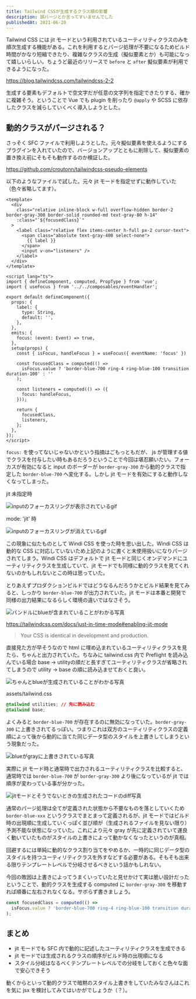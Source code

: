 ```yaml
---
title: Tailwind CSSが生成するクラス順の影響
description: 誤パージとか言ってすいませんでした
publishedAt: 2021-06-20
---
```


Tailwind CSS には jit モードという利用されているユーティリティクラスのみを順次生成する機能がある。これを利用するとパージ処理が不要になるためビルド時間がかなり短縮できたり、複雑なクラスの生成（擬似要素とか）も可能になって嬉しいらしい。ちょうど最近のリリースで `before` と `after` 擬似要素が利用できるようになった。

https://blog.tailwindcss.com/tailwindcss-2-2

生成する要素もデフォルトで空文字だが任意の文字列を指定できたりする、確かに複雑そう。ということで Vue でも plugin を削ったり `@apply` や SCSS に依存したクラスを減らしていくべく導入しようとした。

## 動的クラスがパージされる？

さっそく SFC ファイルで利用しようとした。元々擬似要素を使えるようにするプラグインを入れていたので、バージョンアップとともに削除して、擬似要素の置き換え前にそもそも動作するのか検証した。

https://github.com/croutonn/tailwindcss-pseudo-elements

以下のようなファイルで試した。元々 jit モードを指定せずに動作していた（色々省略してます）。

```vue
<template>
  <div
    class="relative inline-block w-full overflow-hidden border-2 border-gray-300 border-solid rounded-md text-gray-80 h-14"
    :class="`${focusedClass}`"
  >
    <label class="relative flex items-center h-full px-2 cursor-text">
      <span class="absolute text-gray-400 select-none">
        {{ label }}
      </span>
      <input v-on="listeners" />
    </label>
  </div>
</template>

<script lang="ts">
import { defineComponent, computed, PropType } from 'vue';
import { useFocus } from '../../composables/eventHandler';

export default defineComponent({
  props: {
    label: {
      type: String,
      default: '',
    },
  },
  emits: {
    focus: (event: Event) => true,
  },
  setup(props) {
    const { isFocus, handleFocus } = useFocus({ eventName: 'focus' })

    const focusedClass = computed(() =>
      isFocus.value ? 'border-blue-700 ring-4 ring-blue-100 transition duration-100' : ''
    );

    const listeners = computed(() => ({
      focus: handleFocus,
    }));

    return {
      focusedClass,
      listeners,
    };
  },
});
</script>
```

`focus:` を使ってないじゃないかという指摘はごもっともだが、 js が管理する値でクラスを付与したい時もあるだろうということで今回は堪忍願いたい。フォーカスが有効になると input のボーダーが `border-gray-300` から動的クラスで指定した `border-blue-700` へ変化する。しかし jit モードを有効にすると動作しなくなってしまった。

jit 未指定時

![inputのフォーカスリングが表示されているgif](https://i.gyazo.com/f058df9498a799101f419c03dceb5570.gif)

mode: 'jit' 時

![inputのフォーカスリングが消えているgif](https://i.gyazo.com/748f271139f6c8de53a4f498afde8e7b.gif)

この現象に似たものとして Windi CSS を使った時を思い出した。Windi CSS は動的な CSS に対応していないため上記のように書くと未使用扱いになりパージされてしまう。Windi CSS はデフォルトで jit モードと同じくオンデマンドにユーティリティクラスを生成していて、jit モードでも同様に動的クラスを見てくれないのかもしれないとこの時は思っていた。

とりあえずプロダクションビルドではどうなるんだろうかとビルド結果を見てみると、しっかり `border-blue-700` が出力されていた。jit モードは本番と開発で同様の出力結果になるらしく環境の違いではなさそう。

![バンドルにblueが含まれていることがわかる写真](https://i.gyazo.com/762247745feefc0880e8fdab6a055b11.png)

https://tailwindcss.com/docs/just-in-time-mode#enabling-jit-mode

>Your CSS is identical in development and production.

直接見た方が早そうなので html に埋め込まれているユーティリティクラスを見たら、ちゃんと出力されていた。ちなみに tailwind.css 内で Preflight を読み込んでいる場合 base → utilityの順だと長すぎてユーティリティクラスが省略されてしまうので utility → base の順に読み込ませておくと良い。

![ちゃんとblueが生成されていることがわかる写真](https://i.gyazo.com/5be38c1f01854c75137fd4129c064da7.png)

assets/tailwind.css

```css
@tailwind utilities; // 先に読み込む
@tailwind base;
```

よくみると `border-blue-700` が存在するのに無効になっていた。`border-gray-300` に上書きされてるっぽい。つまりこれは双方のユーティリティクラスの定義順によって後から動的に当てた同じデータ型のスタイルを上書きしてしまうという現象だった。

![blueがgrayに上書きされている写真](https://i.gyazo.com/d958a7d1d5e33ccf7ace593622cd671a.png)

実際に jit モード時と通常時で出力されるユーティリティクラスを比較すると、通常時では `border-blue-700` が `border-gray-300` より後になっているが jit では順序が変わっている事が分かった。

![jitモードとそうでないときの生成されたコードのdiff写真](https://i.gyazo.com/8bac8b6796a9cc6cb7ac268e386a5490.png)

通常のパージ処理は全てが定義された状態から不要なものを落としていくため `border-blue-xxx` というクラスでまとまって定義されるが、jit モードではビルド時の出現順に生成していくっぽく並び順が（生成されるファイルを見ない限り）予測不能な状態になっていた。これにより元々 gray が先に定義されていて運良く動いていたものがスタイルの上書きによって動かなくなったというのが真相。

回避するには単純に動的なクラス割り当てをやめるか、一時的に同じデータ型のスタイルを持つユーティリティクラスを外すなどする必要がある。そもそも出来る限りテンプレートレベルで分岐させるべきという話かもしれない。

今回の敗因は上書きによってうまくいっていたと見せかけて実は脆い設計だったということで、動的クラスを生成する computed に `border-gray-300` を移動すれば順番に左右されなくなる。サボらず書きましょう。

```ts
const focusedClass = computed(() =>
  isFocus.value ? 'border-blue-700 ring-4 ring-blue-100 transition duration-100' : 'border-gray-300'
);
```

## まとめ

- jit モードでも SFC 内で動的に記述したユーティリティクラスを生成できる
- jit モードでは生成されるクラスの順序がビルド時の出現順になる
- スタイル分岐はなるべくテンプレートレベルでの分岐をしておくと色々な面で安心できそう

動くからといって動的クラスで暗黙のスタイル上書きをしていたみなさんはこれを気に jsx を検討してみてはいかがでしょうか（？）。
